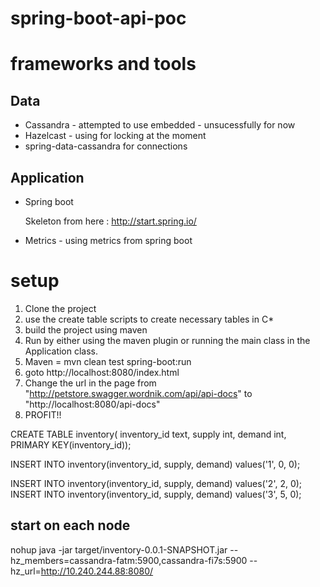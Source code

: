 spring-boot-api-poc
===================
# frameworks and tools
## Data
* Cassandra - attempted to use embedded - unsucessfully for now
* Hazelcast - using for locking at the moment
* spring-data-cassandra for connections
## Application
* Spring boot

    Skeleton from here : http://start.spring.io/
* Metrics  - using metrics from spring boot

# setup
1. Clone the project
2. use the create table scripts to create necessary tables in C*
3. build the project using maven
4. Run by either using the maven plugin or running the main class in the Application class.
5. Maven = mvn clean test spring-boot:run
6. goto http://localhost:8080/index.html
7. Change the url in the page from "http://petstore.swagger.wordnik.com/api/api-docs" to "http://localhost:8080/api-docs"
8. PROFIT!!



CREATE TABLE inventory(
inventory_id text,
supply int,
demand int, PRIMARY KEY(inventory_id));

INSERT INTO inventory(inventory_id, supply, demand) values('1', 0, 0);

INSERT INTO inventory(inventory_id, supply, demand) values('2', 2, 0);
INSERT INTO inventory(inventory_id, supply, demand) values('3', 5, 0);


## start on each node
nohup java -jar target/inventory-0.0.1-SNAPSHOT.jar --hz_members=cassandra-fatm:5900,cassandra-fi7s:5900 --hz_url=http://10.240.244.88:8080/

